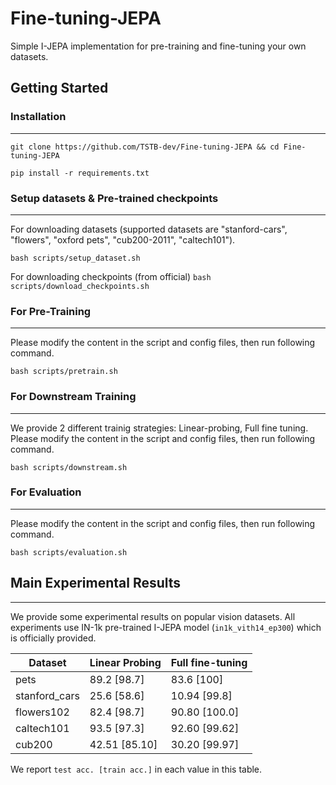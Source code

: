 # Fine-tuning-JEPA
Simple I-JEPA implementation for pre-training and fine-tuning your own datasets. 


## Getting Started


### Installation
---

`git clone https://github.com/TSTB-dev/Fine-tuning-JEPA && cd Fine-tuning-JEPA`

`pip install -r requirements.txt`


### Setup datasets & Pre-trained checkpoints
---
For downloading datasets (supported datasets are "stanford-cars", "flowers", "oxford pets", "cub200-2011", "caltech101"). 

`bash scripts/setup_dataset.sh`

For downloading checkpoints (from official)
`bash scripts/download_checkpoints.sh`

### For Pre-Training
---
Please modify the content in the script and config files, then run following command. 

`bash scripts/pretrain.sh`

### For Downstream Training 
---
We provide 2 different trainig strategies: Linear-probing, Full fine tuning. 
Please modify the content in the script and config files, then run following command. 

`bash scripts/downstream.sh`

### For Evaluation
---
Please modify the content in the script and config files, then run following command. 

`bash scripts/evaluation.sh`


## Main Experimental Results
---
We provide some experimental results on popular vision datasets. All experiments use IN-1k pre-trained I-JEPA model  (`in1k_vith14_ep300`) which is officially provided.  

| Dataset        | Linear Probing  | Full fine-tuning  |
|----------------|-----------------|-------------------|
| pets           | 89.2 [98.7]     | 83.6 [100]        |
| stanford_cars  | 25.6 [58.6]     | 10.94 [99.8]      |
| flowers102     | 82.4 [98.7]     | 90.80 [100.0]     |
| caltech101     | 93.5 [97.3]     | 92.60 [99.62]     |
| cub200         | 42.51 [85.10]   | 30.20 [99.97]     |

We report `test acc. [train acc.]` in each value in this table. 